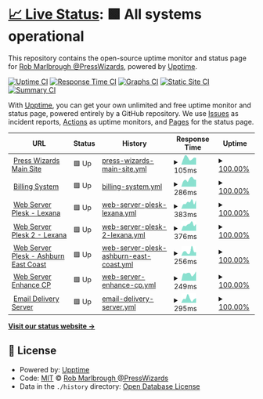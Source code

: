 # [📈 Live Status](https://presswizards.github.io/upptime): <!--live status--> **🟩 All systems operational**

This repository contains the open-source uptime monitor and status page for [Rob Marlbrough @PressWizards](https://presswizards.com/), powered by [Upptime](https://github.com/upptime/upptime).

[![Uptime CI](https://github.com/presswizards/upptime/workflows/Uptime%20CI/badge.svg)](https://github.com/presswizards/upptime/actions?query=workflow%3A%22Uptime+CI%22)
[![Response Time CI](https://github.com/presswizards/upptime/workflows/Response%20Time%20CI/badge.svg)](https://github.com/presswizards/upptime/actions?query=workflow%3A%22Response+Time+CI%22)
[![Graphs CI](https://github.com/presswizards/upptime/workflows/Graphs%20CI/badge.svg)](https://github.com/presswizards/upptime/actions?query=workflow%3A%22Graphs+CI%22)
[![Static Site CI](https://github.com/presswizards/upptime/workflows/Static%20Site%20CI/badge.svg)](https://github.com/presswizards/upptime/actions?query=workflow%3A%22Static+Site+CI%22)
[![Summary CI](https://github.com/presswizards/upptime/workflows/Summary%20CI/badge.svg)](https://github.com/presswizards/upptime/actions?query=workflow%3A%22Summary+CI%22)

With [Upptime](https://upptime.js.org), you can get your own unlimited and free uptime monitor and status page, powered entirely by a GitHub repository. We use [Issues](https://github.com/presswizards/upptime/issues) as incident reports, [Actions](https://github.com/presswizards/upptime/actions) as uptime monitors, and [Pages](https://presswizards.github.io/upptime) for the status page.

<!--start: status pages-->
<!-- This summary is generated by Upptime (https://github.com/upptime/upptime) -->
<!-- Do not edit this manually, your changes will be overwritten -->
<!-- prettier-ignore -->
| URL | Status | History | Response Time | Uptime |
| --- | ------ | ------- | ------------- | ------ |
| <img alt="" src="https://icons.duckduckgo.com/ip3/presswizards.com.ico" height="13"> [Press Wizards Main Site](https://presswizards.com) | 🟩 Up | [press-wizards-main-site.yml](https://github.com/presswizards/upptime/commits/HEAD/history/press-wizards-main-site.yml) | <details><summary><img alt="Response time graph" src="./graphs/press-wizards-main-site/response-time-week.png" height="20"> 105ms</summary><br><a href="https://presswizards.github.io/upptime/history/press-wizards-main-site"><img alt="Response time 147" src="https://img.shields.io/endpoint?url=https%3A%2F%2Fraw.githubusercontent.com%2Fpresswizards%2Fupptime%2FHEAD%2Fapi%2Fpress-wizards-main-site%2Fresponse-time.json"></a><br><a href="https://presswizards.github.io/upptime/history/press-wizards-main-site"><img alt="24-hour response time 109" src="https://img.shields.io/endpoint?url=https%3A%2F%2Fraw.githubusercontent.com%2Fpresswizards%2Fupptime%2FHEAD%2Fapi%2Fpress-wizards-main-site%2Fresponse-time-day.json"></a><br><a href="https://presswizards.github.io/upptime/history/press-wizards-main-site"><img alt="7-day response time 105" src="https://img.shields.io/endpoint?url=https%3A%2F%2Fraw.githubusercontent.com%2Fpresswizards%2Fupptime%2FHEAD%2Fapi%2Fpress-wizards-main-site%2Fresponse-time-week.json"></a><br><a href="https://presswizards.github.io/upptime/history/press-wizards-main-site"><img alt="30-day response time 174" src="https://img.shields.io/endpoint?url=https%3A%2F%2Fraw.githubusercontent.com%2Fpresswizards%2Fupptime%2FHEAD%2Fapi%2Fpress-wizards-main-site%2Fresponse-time-month.json"></a><br><a href="https://presswizards.github.io/upptime/history/press-wizards-main-site"><img alt="1-year response time 161" src="https://img.shields.io/endpoint?url=https%3A%2F%2Fraw.githubusercontent.com%2Fpresswizards%2Fupptime%2FHEAD%2Fapi%2Fpress-wizards-main-site%2Fresponse-time-year.json"></a></details> | <details><summary><a href="https://presswizards.github.io/upptime/history/press-wizards-main-site">100.00%</a></summary><a href="https://presswizards.github.io/upptime/history/press-wizards-main-site"><img alt="All-time uptime 100.00%" src="https://img.shields.io/endpoint?url=https%3A%2F%2Fraw.githubusercontent.com%2Fpresswizards%2Fupptime%2FHEAD%2Fapi%2Fpress-wizards-main-site%2Fuptime.json"></a><br><a href="https://presswizards.github.io/upptime/history/press-wizards-main-site"><img alt="24-hour uptime 100.00%" src="https://img.shields.io/endpoint?url=https%3A%2F%2Fraw.githubusercontent.com%2Fpresswizards%2Fupptime%2FHEAD%2Fapi%2Fpress-wizards-main-site%2Fuptime-day.json"></a><br><a href="https://presswizards.github.io/upptime/history/press-wizards-main-site"><img alt="7-day uptime 100.00%" src="https://img.shields.io/endpoint?url=https%3A%2F%2Fraw.githubusercontent.com%2Fpresswizards%2Fupptime%2FHEAD%2Fapi%2Fpress-wizards-main-site%2Fuptime-week.json"></a><br><a href="https://presswizards.github.io/upptime/history/press-wizards-main-site"><img alt="30-day uptime 100.00%" src="https://img.shields.io/endpoint?url=https%3A%2F%2Fraw.githubusercontent.com%2Fpresswizards%2Fupptime%2FHEAD%2Fapi%2Fpress-wizards-main-site%2Fuptime-month.json"></a><br><a href="https://presswizards.github.io/upptime/history/press-wizards-main-site"><img alt="1-year uptime 100.00%" src="https://img.shields.io/endpoint?url=https%3A%2F%2Fraw.githubusercontent.com%2Fpresswizards%2Fupptime%2FHEAD%2Fapi%2Fpress-wizards-main-site%2Fuptime-year.json"></a></details>
| <img alt="" src="https://icons.duckduckgo.com/ip3/billing.presswizards.com.ico" height="13"> [Billing System](https://billing.presswizards.com) | 🟩 Up | [billing-system.yml](https://github.com/presswizards/upptime/commits/HEAD/history/billing-system.yml) | <details><summary><img alt="Response time graph" src="./graphs/billing-system/response-time-week.png" height="20"> 286ms</summary><br><a href="https://presswizards.github.io/upptime/history/billing-system"><img alt="Response time 312" src="https://img.shields.io/endpoint?url=https%3A%2F%2Fraw.githubusercontent.com%2Fpresswizards%2Fupptime%2FHEAD%2Fapi%2Fbilling-system%2Fresponse-time.json"></a><br><a href="https://presswizards.github.io/upptime/history/billing-system"><img alt="24-hour response time 273" src="https://img.shields.io/endpoint?url=https%3A%2F%2Fraw.githubusercontent.com%2Fpresswizards%2Fupptime%2FHEAD%2Fapi%2Fbilling-system%2Fresponse-time-day.json"></a><br><a href="https://presswizards.github.io/upptime/history/billing-system"><img alt="7-day response time 286" src="https://img.shields.io/endpoint?url=https%3A%2F%2Fraw.githubusercontent.com%2Fpresswizards%2Fupptime%2FHEAD%2Fapi%2Fbilling-system%2Fresponse-time-week.json"></a><br><a href="https://presswizards.github.io/upptime/history/billing-system"><img alt="30-day response time 307" src="https://img.shields.io/endpoint?url=https%3A%2F%2Fraw.githubusercontent.com%2Fpresswizards%2Fupptime%2FHEAD%2Fapi%2Fbilling-system%2Fresponse-time-month.json"></a><br><a href="https://presswizards.github.io/upptime/history/billing-system"><img alt="1-year response time 320" src="https://img.shields.io/endpoint?url=https%3A%2F%2Fraw.githubusercontent.com%2Fpresswizards%2Fupptime%2FHEAD%2Fapi%2Fbilling-system%2Fresponse-time-year.json"></a></details> | <details><summary><a href="https://presswizards.github.io/upptime/history/billing-system">100.00%</a></summary><a href="https://presswizards.github.io/upptime/history/billing-system"><img alt="All-time uptime 99.97%" src="https://img.shields.io/endpoint?url=https%3A%2F%2Fraw.githubusercontent.com%2Fpresswizards%2Fupptime%2FHEAD%2Fapi%2Fbilling-system%2Fuptime.json"></a><br><a href="https://presswizards.github.io/upptime/history/billing-system"><img alt="24-hour uptime 100.00%" src="https://img.shields.io/endpoint?url=https%3A%2F%2Fraw.githubusercontent.com%2Fpresswizards%2Fupptime%2FHEAD%2Fapi%2Fbilling-system%2Fuptime-day.json"></a><br><a href="https://presswizards.github.io/upptime/history/billing-system"><img alt="7-day uptime 100.00%" src="https://img.shields.io/endpoint?url=https%3A%2F%2Fraw.githubusercontent.com%2Fpresswizards%2Fupptime%2FHEAD%2Fapi%2Fbilling-system%2Fuptime-week.json"></a><br><a href="https://presswizards.github.io/upptime/history/billing-system"><img alt="30-day uptime 100.00%" src="https://img.shields.io/endpoint?url=https%3A%2F%2Fraw.githubusercontent.com%2Fpresswizards%2Fupptime%2FHEAD%2Fapi%2Fbilling-system%2Fuptime-month.json"></a><br><a href="https://presswizards.github.io/upptime/history/billing-system"><img alt="1-year uptime 100.00%" src="https://img.shields.io/endpoint?url=https%3A%2F%2Fraw.githubusercontent.com%2Fpresswizards%2Fupptime%2FHEAD%2Fapi%2Fbilling-system%2Fuptime-year.json"></a></details>
| <img alt="" src="https://icons.duckduckgo.com/ip3/plesk.presswizards.com.ico" height="13"> [Web Server Plesk - Lexana](https://plesk.presswizards.com) | 🟩 Up | [web-server-plesk-lexana.yml](https://github.com/presswizards/upptime/commits/HEAD/history/web-server-plesk-lexana.yml) | <details><summary><img alt="Response time graph" src="./graphs/web-server-plesk-lexana/response-time-week.png" height="20"> 383ms</summary><br><a href="https://presswizards.github.io/upptime/history/web-server-plesk-lexana"><img alt="Response time 422" src="https://img.shields.io/endpoint?url=https%3A%2F%2Fraw.githubusercontent.com%2Fpresswizards%2Fupptime%2FHEAD%2Fapi%2Fweb-server-plesk-lexana%2Fresponse-time.json"></a><br><a href="https://presswizards.github.io/upptime/history/web-server-plesk-lexana"><img alt="24-hour response time 500" src="https://img.shields.io/endpoint?url=https%3A%2F%2Fraw.githubusercontent.com%2Fpresswizards%2Fupptime%2FHEAD%2Fapi%2Fweb-server-plesk-lexana%2Fresponse-time-day.json"></a><br><a href="https://presswizards.github.io/upptime/history/web-server-plesk-lexana"><img alt="7-day response time 383" src="https://img.shields.io/endpoint?url=https%3A%2F%2Fraw.githubusercontent.com%2Fpresswizards%2Fupptime%2FHEAD%2Fapi%2Fweb-server-plesk-lexana%2Fresponse-time-week.json"></a><br><a href="https://presswizards.github.io/upptime/history/web-server-plesk-lexana"><img alt="30-day response time 422" src="https://img.shields.io/endpoint?url=https%3A%2F%2Fraw.githubusercontent.com%2Fpresswizards%2Fupptime%2FHEAD%2Fapi%2Fweb-server-plesk-lexana%2Fresponse-time-month.json"></a><br><a href="https://presswizards.github.io/upptime/history/web-server-plesk-lexana"><img alt="1-year response time 422" src="https://img.shields.io/endpoint?url=https%3A%2F%2Fraw.githubusercontent.com%2Fpresswizards%2Fupptime%2FHEAD%2Fapi%2Fweb-server-plesk-lexana%2Fresponse-time-year.json"></a></details> | <details><summary><a href="https://presswizards.github.io/upptime/history/web-server-plesk-lexana">100.00%</a></summary><a href="https://presswizards.github.io/upptime/history/web-server-plesk-lexana"><img alt="All-time uptime 100.00%" src="https://img.shields.io/endpoint?url=https%3A%2F%2Fraw.githubusercontent.com%2Fpresswizards%2Fupptime%2FHEAD%2Fapi%2Fweb-server-plesk-lexana%2Fuptime.json"></a><br><a href="https://presswizards.github.io/upptime/history/web-server-plesk-lexana"><img alt="24-hour uptime 100.00%" src="https://img.shields.io/endpoint?url=https%3A%2F%2Fraw.githubusercontent.com%2Fpresswizards%2Fupptime%2FHEAD%2Fapi%2Fweb-server-plesk-lexana%2Fuptime-day.json"></a><br><a href="https://presswizards.github.io/upptime/history/web-server-plesk-lexana"><img alt="7-day uptime 100.00%" src="https://img.shields.io/endpoint?url=https%3A%2F%2Fraw.githubusercontent.com%2Fpresswizards%2Fupptime%2FHEAD%2Fapi%2Fweb-server-plesk-lexana%2Fuptime-week.json"></a><br><a href="https://presswizards.github.io/upptime/history/web-server-plesk-lexana"><img alt="30-day uptime 100.00%" src="https://img.shields.io/endpoint?url=https%3A%2F%2Fraw.githubusercontent.com%2Fpresswizards%2Fupptime%2FHEAD%2Fapi%2Fweb-server-plesk-lexana%2Fuptime-month.json"></a><br><a href="https://presswizards.github.io/upptime/history/web-server-plesk-lexana"><img alt="1-year uptime 100.00%" src="https://img.shields.io/endpoint?url=https%3A%2F%2Fraw.githubusercontent.com%2Fpresswizards%2Fupptime%2FHEAD%2Fapi%2Fweb-server-plesk-lexana%2Fuptime-year.json"></a></details>
| <img alt="" src="https://icons.duckduckgo.com/ip3/plesk2.presswizards.com.ico" height="13"> [Web Server Plesk 2 - Lexana](https://plesk2.presswizards.com) | 🟩 Up | [web-server-plesk-2-lexana.yml](https://github.com/presswizards/upptime/commits/HEAD/history/web-server-plesk-2-lexana.yml) | <details><summary><img alt="Response time graph" src="./graphs/web-server-plesk-2-lexana/response-time-week.png" height="20"> 376ms</summary><br><a href="https://presswizards.github.io/upptime/history/web-server-plesk-2-lexana"><img alt="Response time 1344" src="https://img.shields.io/endpoint?url=https%3A%2F%2Fraw.githubusercontent.com%2Fpresswizards%2Fupptime%2FHEAD%2Fapi%2Fweb-server-plesk-2-lexana%2Fresponse-time.json"></a><br><a href="https://presswizards.github.io/upptime/history/web-server-plesk-2-lexana"><img alt="24-hour response time 398" src="https://img.shields.io/endpoint?url=https%3A%2F%2Fraw.githubusercontent.com%2Fpresswizards%2Fupptime%2FHEAD%2Fapi%2Fweb-server-plesk-2-lexana%2Fresponse-time-day.json"></a><br><a href="https://presswizards.github.io/upptime/history/web-server-plesk-2-lexana"><img alt="7-day response time 376" src="https://img.shields.io/endpoint?url=https%3A%2F%2Fraw.githubusercontent.com%2Fpresswizards%2Fupptime%2FHEAD%2Fapi%2Fweb-server-plesk-2-lexana%2Fresponse-time-week.json"></a><br><a href="https://presswizards.github.io/upptime/history/web-server-plesk-2-lexana"><img alt="30-day response time 1344" src="https://img.shields.io/endpoint?url=https%3A%2F%2Fraw.githubusercontent.com%2Fpresswizards%2Fupptime%2FHEAD%2Fapi%2Fweb-server-plesk-2-lexana%2Fresponse-time-month.json"></a><br><a href="https://presswizards.github.io/upptime/history/web-server-plesk-2-lexana"><img alt="1-year response time 1344" src="https://img.shields.io/endpoint?url=https%3A%2F%2Fraw.githubusercontent.com%2Fpresswizards%2Fupptime%2FHEAD%2Fapi%2Fweb-server-plesk-2-lexana%2Fresponse-time-year.json"></a></details> | <details><summary><a href="https://presswizards.github.io/upptime/history/web-server-plesk-2-lexana">100.00%</a></summary><a href="https://presswizards.github.io/upptime/history/web-server-plesk-2-lexana"><img alt="All-time uptime 100.00%" src="https://img.shields.io/endpoint?url=https%3A%2F%2Fraw.githubusercontent.com%2Fpresswizards%2Fupptime%2FHEAD%2Fapi%2Fweb-server-plesk-2-lexana%2Fuptime.json"></a><br><a href="https://presswizards.github.io/upptime/history/web-server-plesk-2-lexana"><img alt="24-hour uptime 100.00%" src="https://img.shields.io/endpoint?url=https%3A%2F%2Fraw.githubusercontent.com%2Fpresswizards%2Fupptime%2FHEAD%2Fapi%2Fweb-server-plesk-2-lexana%2Fuptime-day.json"></a><br><a href="https://presswizards.github.io/upptime/history/web-server-plesk-2-lexana"><img alt="7-day uptime 100.00%" src="https://img.shields.io/endpoint?url=https%3A%2F%2Fraw.githubusercontent.com%2Fpresswizards%2Fupptime%2FHEAD%2Fapi%2Fweb-server-plesk-2-lexana%2Fuptime-week.json"></a><br><a href="https://presswizards.github.io/upptime/history/web-server-plesk-2-lexana"><img alt="30-day uptime 100.00%" src="https://img.shields.io/endpoint?url=https%3A%2F%2Fraw.githubusercontent.com%2Fpresswizards%2Fupptime%2FHEAD%2Fapi%2Fweb-server-plesk-2-lexana%2Fuptime-month.json"></a><br><a href="https://presswizards.github.io/upptime/history/web-server-plesk-2-lexana"><img alt="1-year uptime 100.00%" src="https://img.shields.io/endpoint?url=https%3A%2F%2Fraw.githubusercontent.com%2Fpresswizards%2Fupptime%2FHEAD%2Fapi%2Fweb-server-plesk-2-lexana%2Fuptime-year.json"></a></details>
| <img alt="" src="https://icons.duckduckgo.com/ip3/ashburn.presswizards.com.ico" height="13"> [Web Server Plesk - Ashburn East Coast](https://ashburn.presswizards.com) | 🟩 Up | [web-server-plesk-ashburn-east-coast.yml](https://github.com/presswizards/upptime/commits/HEAD/history/web-server-plesk-ashburn-east-coast.yml) | <details><summary><img alt="Response time graph" src="./graphs/web-server-plesk-ashburn-east-coast/response-time-week.png" height="20"> 256ms</summary><br><a href="https://presswizards.github.io/upptime/history/web-server-plesk-ashburn-east-coast"><img alt="Response time 267" src="https://img.shields.io/endpoint?url=https%3A%2F%2Fraw.githubusercontent.com%2Fpresswizards%2Fupptime%2FHEAD%2Fapi%2Fweb-server-plesk-ashburn-east-coast%2Fresponse-time.json"></a><br><a href="https://presswizards.github.io/upptime/history/web-server-plesk-ashburn-east-coast"><img alt="24-hour response time 211" src="https://img.shields.io/endpoint?url=https%3A%2F%2Fraw.githubusercontent.com%2Fpresswizards%2Fupptime%2FHEAD%2Fapi%2Fweb-server-plesk-ashburn-east-coast%2Fresponse-time-day.json"></a><br><a href="https://presswizards.github.io/upptime/history/web-server-plesk-ashburn-east-coast"><img alt="7-day response time 256" src="https://img.shields.io/endpoint?url=https%3A%2F%2Fraw.githubusercontent.com%2Fpresswizards%2Fupptime%2FHEAD%2Fapi%2Fweb-server-plesk-ashburn-east-coast%2Fresponse-time-week.json"></a><br><a href="https://presswizards.github.io/upptime/history/web-server-plesk-ashburn-east-coast"><img alt="30-day response time 267" src="https://img.shields.io/endpoint?url=https%3A%2F%2Fraw.githubusercontent.com%2Fpresswizards%2Fupptime%2FHEAD%2Fapi%2Fweb-server-plesk-ashburn-east-coast%2Fresponse-time-month.json"></a><br><a href="https://presswizards.github.io/upptime/history/web-server-plesk-ashburn-east-coast"><img alt="1-year response time 267" src="https://img.shields.io/endpoint?url=https%3A%2F%2Fraw.githubusercontent.com%2Fpresswizards%2Fupptime%2FHEAD%2Fapi%2Fweb-server-plesk-ashburn-east-coast%2Fresponse-time-year.json"></a></details> | <details><summary><a href="https://presswizards.github.io/upptime/history/web-server-plesk-ashburn-east-coast">100.00%</a></summary><a href="https://presswizards.github.io/upptime/history/web-server-plesk-ashburn-east-coast"><img alt="All-time uptime 100.00%" src="https://img.shields.io/endpoint?url=https%3A%2F%2Fraw.githubusercontent.com%2Fpresswizards%2Fupptime%2FHEAD%2Fapi%2Fweb-server-plesk-ashburn-east-coast%2Fuptime.json"></a><br><a href="https://presswizards.github.io/upptime/history/web-server-plesk-ashburn-east-coast"><img alt="24-hour uptime 100.00%" src="https://img.shields.io/endpoint?url=https%3A%2F%2Fraw.githubusercontent.com%2Fpresswizards%2Fupptime%2FHEAD%2Fapi%2Fweb-server-plesk-ashburn-east-coast%2Fuptime-day.json"></a><br><a href="https://presswizards.github.io/upptime/history/web-server-plesk-ashburn-east-coast"><img alt="7-day uptime 100.00%" src="https://img.shields.io/endpoint?url=https%3A%2F%2Fraw.githubusercontent.com%2Fpresswizards%2Fupptime%2FHEAD%2Fapi%2Fweb-server-plesk-ashburn-east-coast%2Fuptime-week.json"></a><br><a href="https://presswizards.github.io/upptime/history/web-server-plesk-ashburn-east-coast"><img alt="30-day uptime 100.00%" src="https://img.shields.io/endpoint?url=https%3A%2F%2Fraw.githubusercontent.com%2Fpresswizards%2Fupptime%2FHEAD%2Fapi%2Fweb-server-plesk-ashburn-east-coast%2Fuptime-month.json"></a><br><a href="https://presswizards.github.io/upptime/history/web-server-plesk-ashburn-east-coast"><img alt="1-year uptime 100.00%" src="https://img.shields.io/endpoint?url=https%3A%2F%2Fraw.githubusercontent.com%2Fpresswizards%2Fupptime%2FHEAD%2Fapi%2Fweb-server-plesk-ashburn-east-coast%2Fuptime-year.json"></a></details>
| <img alt="" src="https://icons.duckduckgo.com/ip3/enhance.presswizards.com.ico" height="13"> [Web Server Enhance CP](https://enhance.presswizards.com) | 🟩 Up | [web-server-enhance-cp.yml](https://github.com/presswizards/upptime/commits/HEAD/history/web-server-enhance-cp.yml) | <details><summary><img alt="Response time graph" src="./graphs/web-server-enhance-cp/response-time-week.png" height="20"> 249ms</summary><br><a href="https://presswizards.github.io/upptime/history/web-server-enhance-cp"><img alt="Response time 250" src="https://img.shields.io/endpoint?url=https%3A%2F%2Fraw.githubusercontent.com%2Fpresswizards%2Fupptime%2FHEAD%2Fapi%2Fweb-server-enhance-cp%2Fresponse-time.json"></a><br><a href="https://presswizards.github.io/upptime/history/web-server-enhance-cp"><img alt="24-hour response time 327" src="https://img.shields.io/endpoint?url=https%3A%2F%2Fraw.githubusercontent.com%2Fpresswizards%2Fupptime%2FHEAD%2Fapi%2Fweb-server-enhance-cp%2Fresponse-time-day.json"></a><br><a href="https://presswizards.github.io/upptime/history/web-server-enhance-cp"><img alt="7-day response time 249" src="https://img.shields.io/endpoint?url=https%3A%2F%2Fraw.githubusercontent.com%2Fpresswizards%2Fupptime%2FHEAD%2Fapi%2Fweb-server-enhance-cp%2Fresponse-time-week.json"></a><br><a href="https://presswizards.github.io/upptime/history/web-server-enhance-cp"><img alt="30-day response time 250" src="https://img.shields.io/endpoint?url=https%3A%2F%2Fraw.githubusercontent.com%2Fpresswizards%2Fupptime%2FHEAD%2Fapi%2Fweb-server-enhance-cp%2Fresponse-time-month.json"></a><br><a href="https://presswizards.github.io/upptime/history/web-server-enhance-cp"><img alt="1-year response time 250" src="https://img.shields.io/endpoint?url=https%3A%2F%2Fraw.githubusercontent.com%2Fpresswizards%2Fupptime%2FHEAD%2Fapi%2Fweb-server-enhance-cp%2Fresponse-time-year.json"></a></details> | <details><summary><a href="https://presswizards.github.io/upptime/history/web-server-enhance-cp">100.00%</a></summary><a href="https://presswizards.github.io/upptime/history/web-server-enhance-cp"><img alt="All-time uptime 100.00%" src="https://img.shields.io/endpoint?url=https%3A%2F%2Fraw.githubusercontent.com%2Fpresswizards%2Fupptime%2FHEAD%2Fapi%2Fweb-server-enhance-cp%2Fuptime.json"></a><br><a href="https://presswizards.github.io/upptime/history/web-server-enhance-cp"><img alt="24-hour uptime 100.00%" src="https://img.shields.io/endpoint?url=https%3A%2F%2Fraw.githubusercontent.com%2Fpresswizards%2Fupptime%2FHEAD%2Fapi%2Fweb-server-enhance-cp%2Fuptime-day.json"></a><br><a href="https://presswizards.github.io/upptime/history/web-server-enhance-cp"><img alt="7-day uptime 100.00%" src="https://img.shields.io/endpoint?url=https%3A%2F%2Fraw.githubusercontent.com%2Fpresswizards%2Fupptime%2FHEAD%2Fapi%2Fweb-server-enhance-cp%2Fuptime-week.json"></a><br><a href="https://presswizards.github.io/upptime/history/web-server-enhance-cp"><img alt="30-day uptime 100.00%" src="https://img.shields.io/endpoint?url=https%3A%2F%2Fraw.githubusercontent.com%2Fpresswizards%2Fupptime%2FHEAD%2Fapi%2Fweb-server-enhance-cp%2Fuptime-month.json"></a><br><a href="https://presswizards.github.io/upptime/history/web-server-enhance-cp"><img alt="1-year uptime 100.00%" src="https://img.shields.io/endpoint?url=https%3A%2F%2Fraw.githubusercontent.com%2Fpresswizards%2Fupptime%2FHEAD%2Fapi%2Fweb-server-enhance-cp%2Fuptime-year.json"></a></details>
| <img alt="" src="https://icons.duckduckgo.com/ip3/emails.presswizards.com.ico" height="13"> [Email Delivery Server](https://emails.presswizards.com) | 🟩 Up | [email-delivery-server.yml](https://github.com/presswizards/upptime/commits/HEAD/history/email-delivery-server.yml) | <details><summary><img alt="Response time graph" src="./graphs/email-delivery-server/response-time-week.png" height="20"> 295ms</summary><br><a href="https://presswizards.github.io/upptime/history/email-delivery-server"><img alt="Response time 261" src="https://img.shields.io/endpoint?url=https%3A%2F%2Fraw.githubusercontent.com%2Fpresswizards%2Fupptime%2FHEAD%2Fapi%2Femail-delivery-server%2Fresponse-time.json"></a><br><a href="https://presswizards.github.io/upptime/history/email-delivery-server"><img alt="24-hour response time 317" src="https://img.shields.io/endpoint?url=https%3A%2F%2Fraw.githubusercontent.com%2Fpresswizards%2Fupptime%2FHEAD%2Fapi%2Femail-delivery-server%2Fresponse-time-day.json"></a><br><a href="https://presswizards.github.io/upptime/history/email-delivery-server"><img alt="7-day response time 295" src="https://img.shields.io/endpoint?url=https%3A%2F%2Fraw.githubusercontent.com%2Fpresswizards%2Fupptime%2FHEAD%2Fapi%2Femail-delivery-server%2Fresponse-time-week.json"></a><br><a href="https://presswizards.github.io/upptime/history/email-delivery-server"><img alt="30-day response time 261" src="https://img.shields.io/endpoint?url=https%3A%2F%2Fraw.githubusercontent.com%2Fpresswizards%2Fupptime%2FHEAD%2Fapi%2Femail-delivery-server%2Fresponse-time-month.json"></a><br><a href="https://presswizards.github.io/upptime/history/email-delivery-server"><img alt="1-year response time 261" src="https://img.shields.io/endpoint?url=https%3A%2F%2Fraw.githubusercontent.com%2Fpresswizards%2Fupptime%2FHEAD%2Fapi%2Femail-delivery-server%2Fresponse-time-year.json"></a></details> | <details><summary><a href="https://presswizards.github.io/upptime/history/email-delivery-server">100.00%</a></summary><a href="https://presswizards.github.io/upptime/history/email-delivery-server"><img alt="All-time uptime 100.00%" src="https://img.shields.io/endpoint?url=https%3A%2F%2Fraw.githubusercontent.com%2Fpresswizards%2Fupptime%2FHEAD%2Fapi%2Femail-delivery-server%2Fuptime.json"></a><br><a href="https://presswizards.github.io/upptime/history/email-delivery-server"><img alt="24-hour uptime 100.00%" src="https://img.shields.io/endpoint?url=https%3A%2F%2Fraw.githubusercontent.com%2Fpresswizards%2Fupptime%2FHEAD%2Fapi%2Femail-delivery-server%2Fuptime-day.json"></a><br><a href="https://presswizards.github.io/upptime/history/email-delivery-server"><img alt="7-day uptime 100.00%" src="https://img.shields.io/endpoint?url=https%3A%2F%2Fraw.githubusercontent.com%2Fpresswizards%2Fupptime%2FHEAD%2Fapi%2Femail-delivery-server%2Fuptime-week.json"></a><br><a href="https://presswizards.github.io/upptime/history/email-delivery-server"><img alt="30-day uptime 100.00%" src="https://img.shields.io/endpoint?url=https%3A%2F%2Fraw.githubusercontent.com%2Fpresswizards%2Fupptime%2FHEAD%2Fapi%2Femail-delivery-server%2Fuptime-month.json"></a><br><a href="https://presswizards.github.io/upptime/history/email-delivery-server"><img alt="1-year uptime 100.00%" src="https://img.shields.io/endpoint?url=https%3A%2F%2Fraw.githubusercontent.com%2Fpresswizards%2Fupptime%2FHEAD%2Fapi%2Femail-delivery-server%2Fuptime-year.json"></a></details>

<!--end: status pages-->

[**Visit our status website →**](https://presswizards.github.io/upptime)

## 📄 License

- Powered by: [Upptime](https://github.com/upptime/upptime)
- Code: [MIT](./LICENSE) © [Rob Marlbrough @PressWizards](https://presswizards.com/)
- Data in the `./history` directory: [Open Database License](https://opendatacommons.org/licenses/odbl/1-0/)
